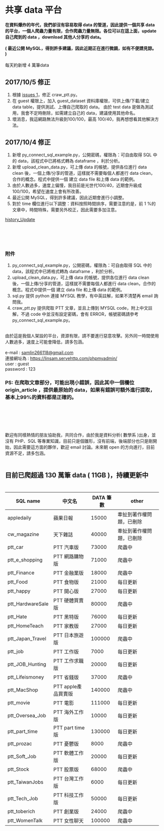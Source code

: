 # 共享 data 平台

#### 在資料爆炸的年代，我們卻沒有容易取得 data 的管道，因此提供一個共享 data 的平台，一個人爬蟲力量有限，合作爬蟲力量無限。各位可以在這上面，update 自己爬到的 data ，download 其他人分享的 data。<br><br>( 最近公開 MySQL，得到許多建議，因此近期正在進行微調，如有不便請見諒。 )
每天約新增 4 萬筆data

<!--資料科學家是當今最紅的職業，根據 CareerCast.com 網站，2016 best job is data scientist。
問題是，要如何成為資料科學家？資料取得不易，沒資料幾乎不可能成為資料科學家，，，，，，，，， -->
## 2017/10/5 修正
1. 根據 [issues 1](https://github.com/f496328mm/Crawler_and_Share/issues/1)，修正 craw_ptt.py。
2. 在 guest 權限上，加入 guest_dataset 資料庫權限，可供上傳/下載/建立 data table，提供測試、上傳自己爬取的 data。
由於 test data 是做為測試用，我會不定時刪除，如需建立自己的 data，建議使用其他命名。
3. 壞消息，我這網路無法升級到100/100，最高 100/40，我再想想看其他解決方法。
## 2017/10/4 修正
1. 新增 py_connect_sql_example.py，公開密碼，權限為：可自由取得 SQL 中的 data，該程式中已將格式轉為 dataframe ，利於分析。
2. 新增 upload_clean_data.py，可上傳 data 的帳號，提供各位進行 data clean 後，一個上傳/分享的管道，這樣就不需要每個人都進行 data clean，合作的概念。程式中提供一個 建立 data file 和上傳 data 的範例。<br>
3. 由於人數過多，速度上偏慢，我目前是光世代100/40，近期會升級成100/100，希望在速度上會有所改善。<br>
4. 最近公開 MySQL，得到許多建議，因此近期會進行小調整。<br>
5. 對於 time 欄位進行以下調整：資料按照時間排序，需要注意的是，前 1 %的文章中，時間特殊，需要另外校正，因此需要多加注意。<br>

[history_Update](https://github.com/f496328mm/Crawler_and_Share/blob/master/history_Update.md)<br><br><br><br><br>

<!--
## 2017/10/3 
公開密碼，權限為：可自由取得 SQL 中的 data，該程式中已將格式轉為 dataframe ，利於分析。-->


### 附件
1. py_connect_sql_example.py，公開密碼，權限為：可自由取得 SQL 中的 data，該程式中已將格式轉為 dataframe ，利於分析。
2. upload_clean_data.py，可上傳 data 的帳號，提供各位進行 data clean 後，一個上傳/分享的管道，這樣就不需要每個人都進行 data clean，合作的概念。程式中提供一個 建立 data file 和上傳 data 的範例。
3. sql.py 提供 python 連接 MYSQL 教學，有中英註解，如果不清楚再 email 詢問我。
4. craw_ptt.py 提供爬取 PTT 文章，並且上傳到 MYSQL code，附上中文註解，不過 code 中並沒有設定密碼，會有 ERROR，帳號密碼請參考 py_connect_sql_example.py。
<br><br>


由於這是我個人架設的平台，資源有限，請不要進行惡意攻擊。另外同一時間使用人數過多，速度上可能會降低，請多包涵。<br><br>
e-mail : samlin266118@gmail.com <br>
連接網址為 : https://linsam.servehttp.com/phpmyadmin/ <br>
user : guest <br>
password : 123 <br>
### PS: 在爬取文章部分，可能出現小錯誤，因此其中一個欄位 origin_article ，提供最原始的 data，如果有錯誤可額外進行提取，基本上99%的資料都是正確的。
<br><br><br><br><br>
歡迎有同樣熱情的朋友協助我，共同合作，由於我是資料分析( 數學系 )出身，並沒有 PHP、SQL 等專業知識，目前只是個雛形，沒有前端，後端部分也只是剛開始，因此需要這方面的夥伴，歡迎 email 討論。未來朝 open 的方向進行，目前資源不足，請多包涵。
<br><br>
<!--匯出請選擇 "test" 樣板，將會匯出所有 data ， csv 檔， big 5 編碼 -->


##  目前已爬超過 130 萬筆 data ( 11GB )，持續更新中<br><br>

|SQL name|中文名|DATA 筆數|other|
|--------|-----|----|-|
|appledaily|蘋果日報|15000|牽扯到著作權問題，已刪除|
|cw_magazine|天下雜誌|40000|牽扯到著作權問題，已刪除|
|ptt_car|PTT 汽車版|73000|爬蟲中|
|ptt_e_shopping|PTT 網路購物版|71000|爬蟲中|
|ptt_Finance|PTT 金融業版|18000|爬蟲中|
|ptt_Food|PTT 食物版|21000|每日更新|
|ptt_happy|PTT 開心版|27000|每日更新|
|ptt_HardwareSale|PTT 硬體買賣版|80000|爬蟲中|
|ptt_Hate|PTT 黑特版|76000|每日更新|
|ptt_HomeTeach|PTT 家教版|27000|每日更新|
|ptt_Japan_Travel|PTT 日本旅遊版|100000|爬蟲中|
|ptt_job|PTT 工作版|7000|每日更新|
|ptt_JOB_Hunting|PTT 工作求職版|20000|每日更新|
|ptt_Lifeismoney|PTT 省錢版|37000|爬蟲中|
|ptt_MacShop|PTT apple產品買賣版|140000|爬蟲中|
|ptt_movie|PTT 電影|111000|每日更新|
|ptt_Oversea_Job|PTT 海外工作版|10000|每日更新|
|ptt_part_time|PTT part time 版|130000|每日更新|
|ptt_prozac|PTT 憂鬱版|8000|爬蟲中|
|ptt_Soft_Job|PTT 軟體工作版|20000|每日更新|
|ptt_Stock|PTT 股票版|68000|爬蟲中|
|ptt_TaiwanJobs|PTT 台灣工作版|6000|每日更新|
|ptt_Tech_Job|PTT 科技工作版|50000|每日更新|
|ptt_toberich|PTT 創業版|24000|爬蟲中|
|ptt_WomenTalk|PTT 女性聊天|100000|爬蟲中|





